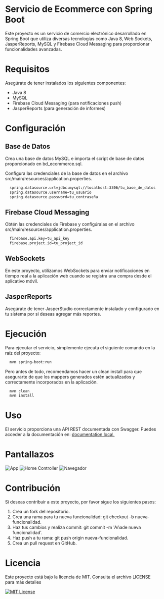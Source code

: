 # Servicio de Ecommerce con Spring Boot
Este proyecto es un servicio de comercio electrónico desarrollado en Spring Boot que utiliza diversas tecnologías como Java 8, Web Sockets, JasperReports, MySQL y Firebase Cloud Messaging para proporcionar funcionalidades avanzadas.

# Requisitos
Asegúrate de tener instalados los siguientes componentes:

* Java 8
* MySQL
* Firebase Cloud Messaging (para notificaciones push)
* JasperReports (para generación de informes)

# Configuración
## Base de Datos
Crea una base de datos MySQL e importa el script de base de datos proporcionado en bd_ecommerce.sql.

Configura las credenciales de la base de datos en el archivo src/main/resources/application.properties.

```bash
  spring.datasource.url=jdbc:mysql://localhost:3306/tu_base_de_datos
  spring.datasource.username=tu_usuario
  spring.datasource.password=tu_contraseña
```
## Firebase Cloud Messaging
Obtén las credenciales de Firebase y configúralas en el archivo src/main/resources/application.properties.

```bash
  firebase.api.key=tu_api_key
  firebase.project.id=tu_project_id
```
## WebSockets
En este proyecto, utilizamos WebSockets para enviar notificaciones en tiempo real a la aplicación web cuando se registra una compra desde el aplicativo móvil.
## JasperReports
Asegúrate de tener JasperStudio correctamente instalado y configurado en tu sistema por si deseas agregar más reportes.

# Ejecución
Para ejecutar el servicio, simplemente ejecuta el siguiente comando en la raíz del proyecto: 

```bash
  mvn spring-boot:run
```
Pero antes de todo, recomendamos hacer un clean install para que asegurarte de que los mappers generados estén actualizados y correctamente incorporados en la aplicación.
```bash
  mvn clean
  mvn install
```

# Uso
El servicio proporciona una API REST documentada con Swagger. Puedes acceder a la documentación en: [documentation.local.](http://localhost:8080/swagger-ui.html)

# Pantallazos

![App](https://lh3.googleusercontent.com/fife/AK0iWDzYf6s7OCls6jJkk5w7hPYW6vz6JKJpUVeYPgyOv-Z_r_s2RfFKspEe5ZADbDLce7h5uzKkiFhOvT18JV8FMHWfQK6DD9Ipus_hm7LagcLEn5XzMcJA3aWA6jwlr4hLJAYgidojXfDN6oepfdK1oksqSY483ap-lHRPoHa-QAZWtrUIotc1Xs5Xh0Ir4v8h3mzVU8Sy0gvKlgAqxp6uXcIcm-ilMtLszEQQgCH08cFH_M0fu7YQa1JiA1ssWr7aIeUQ4wz-oIJYTIVYoS2CYuv53XL_IqQSKdGTIOHcd5aG9B79JexRDvOiSsaOwrP02SgwDEbEmHfKvjXR_5dQNeQZDo59ynqYyvMYqzsIQx6e815xVc_Jpv-7ab860E3uxtjeCeaT_eRql_vdTvTRdEClKbMry_mj9wCzsmxNI7iCVBUbOOE3JRSSr_gJ00JnqQCiCaIEBG8khGGuD0f0nJoSjVgM-r6qEjFFq0tgPmW2F-tpfIpjvdPHjCSv2lGbladavezYeQ9TwELc0KMEaAvNE4NB81DfR__3eiPR4asJIDBjYPJHPWD4yxKkoExBScAAVZtrgp12udeRLGC9SAAivXV9FctO0ptK0qh7DZlzJexkpu_jOBAsyYKQj8yCpZy7F-94CRgVu2zn2LTltWhiFYyrQd22q-gx7OyeEDBGXgVKs7et53R3Ga6cUHByK3yX3LOPSOFlyRmesnmsZAkSIvL-H-5_IVqxjqeaxj5W-weNEI_vtgiq5bUutMat0tM8_azkYNmDh99H6sh8easvicArICtsfOt_VOjjnIsdpInFwUnLio2aFniv_eGMrNK-lbwOMjFIRTBkMN5LQGOfJUHvvxzvKpAc8sdpEurnCJsS3kHzcVZPU-wBx4VtVEbBsttTD47KE7mTVRPHdpdGOuFWJ8oF09cuVPnmzY9-9Uvt7MUild5CBmbeEC2XU3GU18TVzsbsHjn-_73Np9SgXv78kgtDRZEPhJCMSX8EZnM-aE91Izcq5OjovE2JHWD-_GHhRr_bLPMSnYHIRIJ8ewotPMoBDY5eWRjDSuVFwAIALORT9sJxxT0QrLM4dES35N8yXd32-LjHjMsmLjV-dSkE8SFmB6R8tRGVCGNvYPdqXA5j3UKDxbUkF-yTF8X9Ayh5RgCY59tB7LjycHVn_pScCn4kNaW5svw8qLKjyzU8J6UOd6mzhLj8vZ-y_pLQ0ExoWI8q3ry0qZXMDgq-8lLJiHPGloTW55P-NfTJ05A0kF8zTD-T2TvDDkaiK4v6gJ3y6ePivWShTfWWDGT8Tiq63_xX9-Mqau8cMjjGS_VS7ErbK5gANXc6yBJAEJJBWsyhtZtk3-5grlZVt1lHbWKKddzPTfMQHyyuZ8Cn8RdU-wGTTBCPl0yZKFg9DboAzMuypP5thNueffGeSCNB5AIi3qOuVfOb1013q4fDbzw3oUJbew2OjLeamKD5kQvMHMmR-43AuXqenURAUPX7rTcO8InSvzkxcicJsqTlCqYGuIxSpAC3mHdXeY-nlu-lTSiE0NWqLAyKWOcXT-39xSjWQVC3EYDycf21iUBvnpU_c9Yt3458xYPOJoJfS5h-D5ZItedny4vaEq2F5I_TM1NuPEusqyi_KUDD1p4kgXQjhFMieroOAwXfY8pLMNHPVPRinBguyhz0UsXtiMa0AL4=s1130-w1130-h202-s-no-gm?authuser=0)
![Home Controller](https://lh3.googleusercontent.com/fife/AK0iWDyJCd-DaGw0Xji9mu8PJ_Ojo6lEhbmhlErT9o-OLc-dJMsYWEhw1TTzv4We4DwXF_c8raayZTedgEb4BETZ8VM9vyKQCkfKF5tQDiRTZH4sR_9-keVjRVwAlFzHmQt7ZRqXTHQOE1owntOl4TEo0QFGonjiYXY8wswO4ONtXNA-BRgpmCqBePKpEVEs5O8CskxXiNrdhJCM_OyVCrzYd2Kq941LCQ0uxTLHK8Vj7WToy22Gqj5Lklt40V97JGJQyA2p2WxizAzpr5UiAnT8bzfOfhGtGjewRjgjiNjI_2FtuTa_22Pf0KeI9N7WiZYP7tqPo2VatBsELs2Dc3ChmbwAGyCYfBOcRCqOOzzx-xVF1xIAd9V_cl3D432dQdJzdi4bJcibndP0cAi3c0wCV8nf6bfKGik_nPDtMnfWpFBSTpDbEHDmCww3yZC5Gt6yVBEDI7Cn60BEU10mVxpRsk_bxAu4un5HxGXg4yKPFs-3M91N2q6bmGfNQhiVjfeetEd-yvN8RLTxMErrdNCCTyD9qfdFzv7P68CBvo9cbUAB4cREJKP8q-lAl3XNviXE_IJo4j1_5Mqyxzk1_8RypSkuNbV0DcRR2L9BlheRzRMWbleaX9yg03skHJ7uqYeHzAsTP7d_8nzBT5o8yskevD3NMriX6MzVKaVjS7QryafeUCU2CUafqT2HTJb3Zd4FIGu5nj9hluEC-tQ3mJw3orOt48L7WXkHCUB4vR2HQLPay4XUTqC8OLxcaXodE6XorSfRS2QrPh4MT_wRY3XJchi2718SyUcGlxGUmYGVNV9sVncVdDsBS3wsMFbuwpwP0ZSxPNxTA8MJLOFUWyXh7lYgrOt5PkKKNQg7-pGr0Ne1_OA6C4iH1ifoeX9-rpeIegZSHBv5NnpXs_to50icsGLTCaWbWUbkCA5GYlH_hnA-7DvGg1c4IMXMiTVptC7OOWeuiIE_uFgh1tQIoWDs6EdKBn3rUkGGf_VqiAsT0Vdg8E63BNcNKdDdeRJ8cQEQV9hmjkk5YRboRU_OPPjaA0uEmzQVFrZFSNwmHZALRv4H6jl8YhaoQyujgByH5oOAJ-Bd0P6pXvEJmMz-XbzUVPC-rER2ykMZ4QOg57hFZDRCsuf_XsOMfA4avR5D4FOb1dlUdriSpBDEG6n3A6GLwYh8y6NCS1ObNbwYzptL8SscdEaxTMNLdIFLld0VB2pzA0NXMogOnbBEPBsfnwSQzyRRwkOUPRjKWySjZKt-aW2ht5K8JjjC7X8L_y4zr9yovUqOEoZG5NfbKqI6KoS1L9cto0lyd6JQEi_V5aY9p1eNuv2Xu39KVGdSk1ZRV1i3zKJjSaCfm0zUvXQuQcUi4SayoOUA-2E8MwMg7gjScqx78eEF_8yBqAzLo4bte2nvwji6nNQrp9coFha9-wSKxP7fgcdc_g1IXqxzAM_alaXL0ZFfAUKkOHrKh4D5Bsar5VoWJJhUjmb_Euii6oRwNLI6sl8xKZtf7Ea-dYSsnv6LVALYeD3QEeM2oA8QMLkf3k4-2c_SSOtiva1qrcZKohd-rr9-qMM6kDd6H408cJnvuMRfURsR0AcAMrJWb9xomIaGdzoSH7TXBxUhsyml0Sh0e0CtsRNGy3cK-8I78ncQPKRzQ4hfqsW_8gjqooM4bIxdEY-moHg9AesdwV4j-q3hof0=s1100-w1100-h225-s-no-gm?authuser=0)
![Navegador](https://lh3.googleusercontent.com/fife/AK0iWDwmQMnCFlLDlCuClBDNTkMW0Y_ZBTOVjCoEqwIBy8TeXorspAbaZPiGHl_q4touC673jURcMosX2rt3i3fktCYwkMFgWbD99Qg2IRBWflAJT3iqRNSmzyuSRR46KMxrvQTmflrGu16J1ZEFSQ7t_7EyZUf9vY7r2v_mB9EdvHVhBpmzTr1lOQYdq5b2UHgxSrwKErgidobcjjP1n9_juBPCcm-XDlIzjX7glDRgEh5LCdXRuLbWMgPZO8-ltDC7vpSX0X_hCTurL39eyF2EWzEjw8jZ3pCxF36uE6Xp824B93op77ISHNp4bcpgeJIvuA4VIzrrMS7TtvLWdNlPsJm2cLTRnddiJmXN62x8QPlB_n3CmvWmAT5psYMHwtFil5C7k2Hd9J-t811IinzQ9lNcxfdwd7SEYhUqTMfVDWNwVjXGrajKOdOcN1RAQFF5D2onaYV_9bSGqpkgA5YIhw9FPUuGZV9kSkd-oQrV5tyaPy7WZRgXLm3cGxtZR16kwgvIiel-JYNbd4wJtLr8PtFxgchcdmAj07xz3fb8-FaMyb9s7Z11DTxVCLe2kCJQ4yR42kMOYa8-EfQHB2je_tMIaUd-SWM8mNbwk90bZ70xvfqHJsTN7m3PIel1qemIKymQiA2jWeWYmJj-eu0JZCsiX8XD_gpmdfWnuSudAhwvjH9k7KIiPaLSdavAxprc0bNRaLH_YkiuTvYDjys03ZDqowTJJKNFjYxuzOq6wPct9ugncwFSEIdHQQkzPoSbPBKIMoZmBwNlMsi184JJpN6FtK9reZeNZu9iFwdcIQGpTRbEPeW66Gj2GtmUoYUTdw8lxr3AvLu2uPlBSc6sB-NB4JqWlSsT9lwbnFOM-Kts3Fy2mADciccGZZBqAJsqiJdi97ah9avVBUOTmaJBQRc3-PrNdHL6V9Xlb-U-LQY-0M2DhE0-bqRBUWxjdVBRPG53tL-vQublooxGsbIc6JbDVLhrPazpDFvWkNQxcf4aMIcW3F7EsesPqT3cpYXL5NCjkL8fxRo1Y75wOPWbmKJFsSLEvQtPK2UlubNsAzGobJpwE0c7EJbpNSZwjAI0JGYWLt2Fwbcg7yey3ZewnBgkfg-kNhTuQFIrzbTmJyXS4ZAhEhSEKTdEE1P7Adl8VHQaeEJXt3tYuLJtZf5XM3v6BjX_1E3m56G3R8U7r2JVuw3lIwA6podnqn2Hf1r0D6ZuqymkE1Qak-VwWOLIqlJWRijijbGVa1DRad2mnKSlhp7v-uEg4eD0ZN8dZKL34Nj3TXXYaPcSu_uhE7z7HTL1dGHeYu_wc6fkML9XShhmv76Ldy9t9xxCmY6vhLx2upzkLpFfP0F6DKMh89-KrT3P7WfbUl-t7j6rQJS3MNvHoqsi32sO3Lpne_YZqOrTyRXZ2vLgghYBtjyvg9XG9AsOAT7-0k5m4xodhYn1GTm7ffCGYm9jkFIXlg4IBr0ziNNjQwrz7M8jvKtfCA9m1LYRKTSac9orpF_vQaTlLVwNYxuGzutgKc2oSGohxoZx2__Is0ogpCruCvJ_XtapgsaMKkFfz3cyeosDxjkiJFcysvMNFcovyDbRwkGmdwRURlxTMc_mejDSFem6QjUb3lYJs2jhGkMhPxVG4qLBAljGEpVN9MZrHmnmlN2VZosrrBAF_b8vy3M_ynYGDE-peaZ3NA8=s613-w613-h161-s-no-gm?authuser=0)

# Contribución
Si deseas contribuir a este proyecto, por favor sigue los siguientes pasos:

1. Crea un fork del repositorio.
2. Crea una rama para tu nueva funcionalidad: git checkout -b nueva-funcionalidad.
3. Haz tus cambios y realiza commit: git commit -m 'Añade nueva funcionalidad'.
4. Haz push a tu rama: git push origin nueva-funcionalidad.
5. Crea un pull request en GitHub.

# Licencia
Este proyecto está bajo la licencia de MIT. Consulta el archivo LICENSE para más detalles

[![MIT License](https://img.shields.io/badge/License-MIT-green.svg)](https://choosealicense.com/licenses/mit/)
